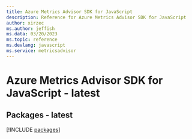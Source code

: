 ```yaml
---
title: Azure Metrics Advisor SDK for JavaScript
description: Reference for Azure Metrics Advisor SDK for JavaScript
author: xirzec
ms.author: jeffish
ms.data: 03/20/2023
ms.topic: reference
ms.devlang: javascript
ms.service: metricsadvisor
---
```

# Azure Metrics Advisor SDK for JavaScript - latest
## Packages - latest
[!INCLUDE [packages](metrics-advisor-index.md)]